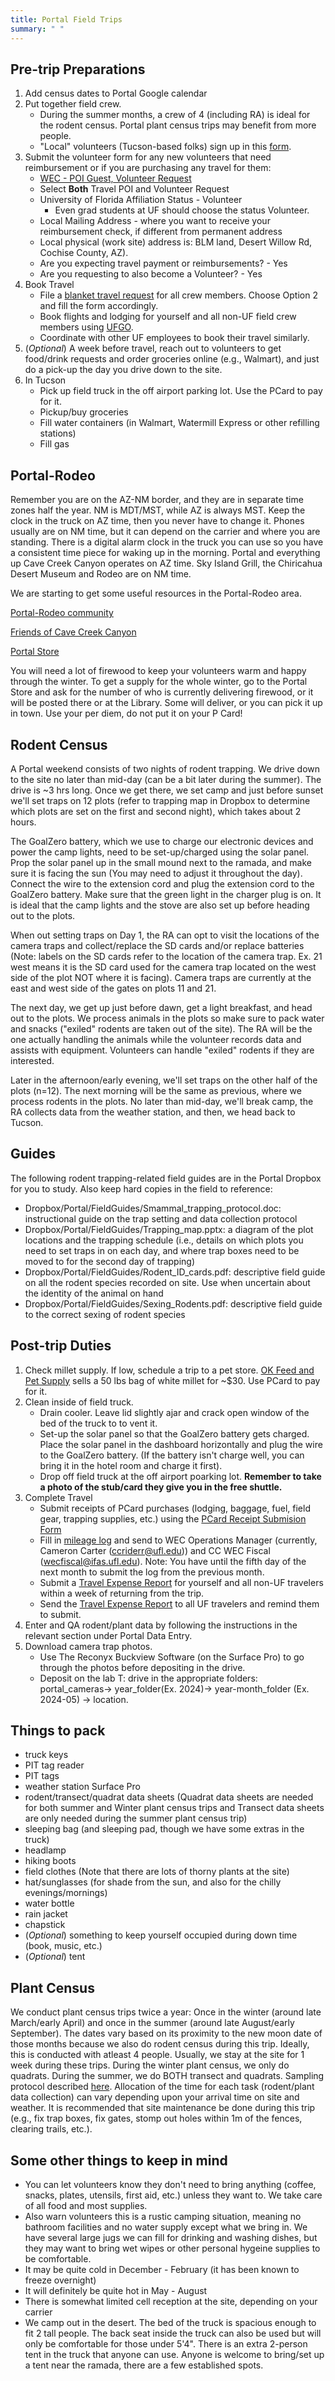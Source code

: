 ```yaml
---
title: Portal Field Trips
summary: " "
---
```


## Pre-trip Preparations  

1. Add census dates to Portal Google calendar
2. Put together field crew.
   * During the summer months, a crew of 4 (including RA) is ideal for the rodent census. Portal plant census trips may benefit from more people.
   * "Local" volunteers (Tucson-based folks) sign up in this [form](https://forms.gle/6XXCzp5bUzgG6XNA9).
3. Submit the volunteer form for any new volunteers that need reimbursement or if you are purchasing any travel for them:
   * [WEC - POI Guest, Volunteer Request](https://nam10.safelinks.protection.outlook.com/?url=https%3A%2F%2Fforms.office.com%2FPages%2FResponsePage.aspx%3Fid%3D-KBNDTFKdk2s5gpiMx4bhGicOwDMKeFOrgQpJC5WLa1UQUIzSEtWT0tVUEY1SzVDUUsxQzJSSTM5TiQlQCN0PWcu&data=05%7C02%7Cgmyenni%40ufl.edu%7Cdbd63a14bb314ae5673408dd09a40e93%7C0d4da0f84a314d76ace60a62331e1b84%7C0%7C0%7C638677322405818577%7CUnknown%7CTWFpbGZsb3d8eyJFbXB0eU1hcGkiOnRydWUsIlYiOiIwLjAuMDAwMCIsIlAiOiJXaW4zMiIsIkFOIjoiTWFpbCIsIldUIjoyfQ%3D%3D%7C0%7C%7C%7C&sdata=GKm3AtiUgNKVMEqWksXO3pjI1DgrOdRVvNwhp7RIPW8%3D&reserved=0)
   * Select **Both** Travel POI and Volunteer Request
   * University of Florida Affiliation Status - Volunteer
     * Even grad students at UF should choose the status Volunteer.
   * Local Mailing Address - where you want to receive your reimbursement check, if different from permanent address
   * Local physical (work site) address is: BLM land, Desert Willow Rd, Cochise County, AZ).
   * Are you expecting travel payment or reimbursements? - Yes
   * Are you requesting to also become a Volunteer? - Yes
4. Book Travel 
    * File a [blanket travel request](https://wec.ifas.ufl.edu/resources/ufgo-travel-forms/) for all crew members. Choose Option 2 and fill the form accordingly.
    * Book flights and lodging for yourself and all non-UF field crew members using [UFGO](https://www.concursolutions.com/home.asp).
    * Coordinate with other UF employees to book their travel similarly.
5. (*Optional*) A week before travel, reach out to volunteers to get food/drink requests and order groceries online (e.g., Walmart), and just do a pick-up the day you drive down to the site.
6. In Tucson
    * Pick up field truck in the off airport parking lot. Use the PCard to pay for it.
    * Pickup/buy groceries
    * Fill water containers (in Walmart, Watermill Express or other refilling stations)
    * Fill gas
   
## Portal-Rodeo

Remember you are on the AZ-NM border, and they are in separate time zones half the year. NM is MDT/MST, while AZ is always MST. Keep the clock in the truck on AZ time, then you never have to change it. Phones usually are on NM time, but it can depend on the carrier and where you are standing. There is a digital alarm clock in the truck you can use so you have a consistent time piece for waking up in the morning. Portal and everything up Cave Creek Canyon operates on AZ time. Sky Island Grill, the Chiricahua Desert Museum and Rodeo are on NM time. 

We are starting to get some useful resources in the Portal-Rodeo area. 

[Portal-Rodeo community](https://portal-rodeo.com/)

[Friends of Cave Creek Canyon](https://www.friendsofcavecreekcanyon.com/)

[Portal Store](https://www.portallodge.com/)

You will need a lot of firewood to keep your volunteers warm and happy through the winter. To get a supply for the whole winter, go to the Portal Store and ask for the number of who is currently delivering firewood, or it will be posted there or at the Library. Some will deliver, or you can pick it up in town. Use your per diem, do not put it on your P Card!

## Rodent Census 

  A Portal weekend consists of two nights of rodent trapping. We drive down to the site no later than mid-day (can be a bit later during the summer). The drive is ~3 hrs long. Once we get there, we set camp and just before sunset we'll set traps on 12 plots (refer to trapping map in Dropbox to determine which plots are set on the first and second night), which takes about 2 hours. 
    
  The GoalZero battery, which we use to charge our electronic devices and power the camp lights, need to be set-up/charged using the solar panel. Prop the solar panel up in the small mound next to the ramada, and make sure it is facing the sun (You may need to adjust it throughout the day). Connect the wire to the extension cord and plug the extension cord to the GoalZero battery. Make sure that the green light in the charger plug is on. It is ideal that the camp lights and the stove are also set up before heading out to the plots. 
    
  When out setting traps on Day 1, the RA can opt to visit the locations of the camera traps and collect/replace the SD cards and/or replace batteries (Note: labels on the SD cards refer to the location of the camera trap. Ex. 21 west means it is the SD card used for the camera trap located on the west side of the plot NOT where it is facing). Camera traps are currently at the east and west side of the gates on plots 11 and 21. 
    
  The next day, we get up just before dawn, get a light breakfast, and head out to the plots. We process animals in the plots so make sure to pack water and snacks ("exiled" rodents are taken out of the site). The RA will be the one actually handling the animals while the volunteer records data and assists with equipment. Volunteers can handle "exiled" rodents if they are interested. 
    
  Later in the afternoon/early evening, we'll set traps on the other half of the plots (n=12). The next morning will be the same as previous, where we process rodents in the plots. No later than mid-day, we'll break camp, the RA collects data from the weather station, and then, we head back to Tucson. 

## Guides

The following rodent trapping-related field guides are in the Portal Dropbox for you to study. Also keep hard copies in the field to reference:

* Dropbox/Portal/FieldGuides/Smammal_trapping_protocol.doc: instructional guide on the trap setting and data collection protocol  
* Dropbox/Portal/FieldGuides/Trapping_map.pptx: a diagram of the plot locations and the trapping schedule (i.e., details on which plots you need to set traps in on each day, and where trap boxes need to be moved to for the second day of trapping)  
* Dropbox/Portal/FieldGuides/Rodent_ID_cards.pdf: descriptive field guide on all the rodent species recorded on site. Use when uncertain about the identity of the animal on hand
* Dropbox/Portal/FieldGuides/Sexing_Rodents.pdf: descriptive field guide to the correct sexing of rodent species  

## Post-trip Duties 

1. Check millet supply. If low, schedule a trip to a pet store. [OK Feed and Pet Supply](https://okfeedaz.com/) sells a 50 lbs bag of white millet for ~$30. Use PCard to pay for it.
2. Clean inside of field truck.
    * Drain cooler. Leave lid slightly ajar and crack open window of the bed of the truck to to vent it. 
    * Set-up the solar panel so that the GoalZero battery gets charged. Place the solar panel in the dashboard horizontally and plug the wire to the GoalZero battery. (If the battery isn't charge well, you can bring it in the hotel room and charge it first).
    * Drop off field truck at the off airport poarking lot. **Remember to take a photo of the stub/card they give you in the free shuttle.** 
3. Complete Travel
    * Submit receipts of PCard purchases (lodging, baggage, fuel, field gear, trapping supplies, etc.) using the [PCard Receipt Submision Form](https://wec.ifas.ufl.edu/resources/ufgo-pcard-forms/)
    * Fill in [mileage log](https://wec.ifas.ufl.edu/media/wecifasufledu/files/Vehicle-Use-Record-Mileage.pdf) and send to WEC Operations Manager (currently, Cameron Carter (ccriderr@ufl.edu)) and CC WEC Fiscal (wecfiscal@ifas.ufl.edu). Note: You have until the fifth day of the next month to submit the log from the previous month.
    * Submit a [Travel Expense Report](https://wec.ifas.ufl.edu/resources/ufgo-travel-forms/) for yourself and all non-UF travelers within a week of returning from the trip.
    * Send the [Travel Expense Report](https://wec.ifas.ufl.edu/resources/ufgo-travel-forms/) to all UF travelers and remind them to submit.
4. Enter and QA rodent/plant data by following the instructions in the relevant section under Portal Data Entry.
5. Download camera trap photos.
    * Use The Reconyx Buckview Software (on the Surface Pro) to go through the photos before depositing in the drive.
    * Deposit on the lab T: drive in the appropriate folders: portal_cameras-> year_folder(Ex. 2024)-> year-month_folder (Ex. 2024-05) -> location.

## Things to pack

* truck keys
* PIT tag reader
* PIT tags
* weather station Surface Pro
* rodent/transect/quadrat data sheets (Quadrat data sheets are needed for both summer and Winter plant census trips and Transect data sheets are only needed during the summer plant census trip) 
* sleeping bag (and sleeping pad, though we have some extras in the truck)
* headlamp
* hiking boots
* field clothes (Note that there are lots of thorny plants at the site)
* hat/sunglasses (for shade from the sun, and also for the chilly evenings/mornings)
* water bottle
* rain jacket
* chapstick
* (*Optional*) something to keep yourself occupied during down time (book, music, etc.)
* (*Optional*) tent
  
## Plant Census 

  We conduct plant census trips twice a year: Once in the winter (around late March/early April) and once in the summer (around late August/early September). The dates vary based on its proximity to the new moon date of those months because we also do rodent census during this trip. Ideally, this is conducted with atleast 4 people. Usually, we stay at the site for 1 week during these trips. During the winter plant census, we only do quadrats. During the summer, we do BOTH transect and quadrats. Sampling protocol described [here](https://github.com/weecology/PortalData/blob/main/SiteandMethods/Methods.md). Allocation of the time for each task (rodent/plant data collection) can vary depending upon your arrival time on site and weather. It is recommended that site maintenance be done during this trip (e.g., fix trap boxes, fix gates, stomp out holes within 1m of the fences, clearing trails, etc.).  

## Some other things to keep in mind

* You can let volunteers know they don't need to bring anything (coffee, snacks, plates, utensils, first aid, etc.) unless they want to. We take care of all food and most supplies.
* Also warn volunteers this is a rustic camping situation, meaning no bathroom facilities and no water supply except what we bring in. We have several large jugs we can fill for drinking and washing dishes, but they may want to bring wet wipes or other personal hygeine supplies to be comfortable.
* It may be quite cold in December - February (it has been known to freeze overnight)
* It will definitely be quite hot in May - August
* There is somewhat limited cell reception at the site, depending on your carrier
* We camp out in the desert. The bed of the truck is spacious enough to fit 2 tall people. The back seat inside the truck can also be used but will only be comfortable for those under 5'4". There is an extra 2-person tent in the truck that anyone can use. Anyone is welcome to bring/set up a tent  near the ramada, there are a few established spots.
